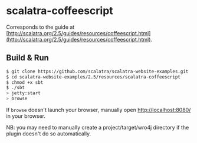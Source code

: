 # scalatra-coffeescript #

Corresponds to the guide at [http://scalatra.org/2.5/guides/resources/coffeescript.html](http://scalatra.org/2.5/guides/resources/coffeescript.html).

## Build & Run ##

```sh
$ git clone https://github.com/scalatra/scalatra-website-examples.git
$ cd scalatra-website-examples/2.5/resources/scalatra-coffeescript
$ chmod +x sbt
$ ./sbt
> jetty:start
> browse
```

If `browse` doesn't launch your browser, manually open [http://localhost:8080/](http://localhost:8080/) in your browser.

NB: you may need to manually create a project/target/wro4j directory if the plugin doesn't do so automatically.
